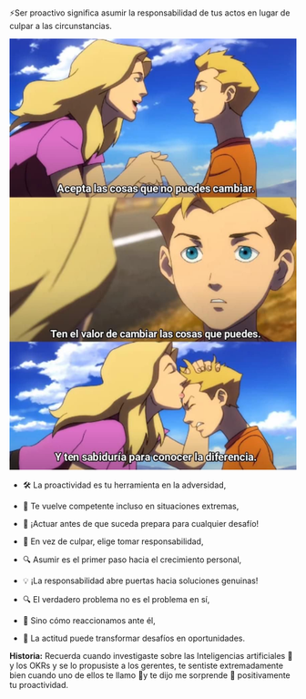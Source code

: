 ⚡Ser proactivo significa asumir la responsabilidad de tus actos en lugar de culpar a las circunstancias. 

![FlashpointParadox.jpg](FlashpointParadox.jpg)


- 🛠️ La proactividad es tu herramienta en la adversidad,
- 🧭 Te vuelve competente incluso en situaciones extremas,
- 💪 ¡Actuar antes de que suceda prepara para cualquier desafío!

- 🤝 En vez de culpar, elige tomar responsabilidad,
- 🔍 Asumir es el primer paso hacia el crecimiento personal,
- 💡 ¡La responsabilidad abre puertas hacia soluciones genuinas!

- 🔍 El verdadero problema no es el problema en sí,
- 🧘 Sino cómo reaccionamos ante él,
- 🌟 La actitud puede transformar desafíos en oportunidades.


**Historia:** Recuerda cuando investigaste sobre las Inteligencias artificiales 🤖 y los OKRs y se lo propusiste a los gerentes, te sentiste extremadamente bien cuando uno de ellos te llamo 📱y te dijo me sorprende 🎁 positivamente tu proactividad. 
